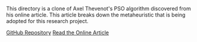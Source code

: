 This directory is a clone of Axel Thevenot's PSO algorithm discovered from his online article.
This article breaks down the metaheuristic that is being adopted for this research project.

[GitHub Repository](https://github.com/AxelThevenot/Particle_Swarm_Optimization)
[Read the Online Article](https://towardsdatascience.com/particle-swarm-optimization-visually-explained-46289eeb2e14)